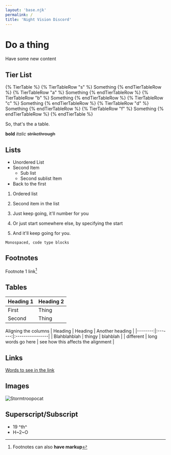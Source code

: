 ```yaml
---
layout: 'base.njk'
permalink: /
title: 'Night Vision Discord'
---
```


# Do a thing
Have some new content

## Tier List
{% TierTable %}
{% TierTableRow "s" %} Something {% endTierTableRow %}
{% TierTableRow "a" %} Something {% endTierTableRow %}
{% TierTableRow "b" %} Something {% endTierTableRow %}
{% TierTableRow "c" %} Something {% endTierTableRow %}
{% TierTableRow "d" %} Something {% endTierTableRow %}
{% TierTableRow "f" %} Something {% endTierTableRow %}
{% endTierTable %}

So, that's the a table.

**bold**
*italic*
~~strikethrough~~

## Lists
+ Unordered List
+ Second Item
  - Sub list
  - Second sublist Item
+ Back to the first

1. Ordered list
1. Second item in the list
1. Just keep going, it'll number for you

42. Or just start somewhere else, by specifying the start
1. And it'll keep going for you.

```
Monospaced, code type blocks
```

## Footnotes
Footnote 1 link[^first]

[^first]: Footnotes can also **have markup**

## Tables
| Heading 1 | Heading 2 |
|-----------|-----------|
| First     | Thing |
| Second | Thing |

Aligning the columns
| Heading | Heading | Another heading |
|--------:|:-------:|:----------------|
| Blahblahblah | thingy | blahblah |
| different | long words go here | see how this affects the alignment |


## Links
[Words to see in the link](http://www.google.com)

## Images
![Stormtroopocat](https://night-vision-discord.github.io/website/images/stormtroopocat.jpg)


## Superscript/Subscript
- 19 ^th^
- H~2~O

